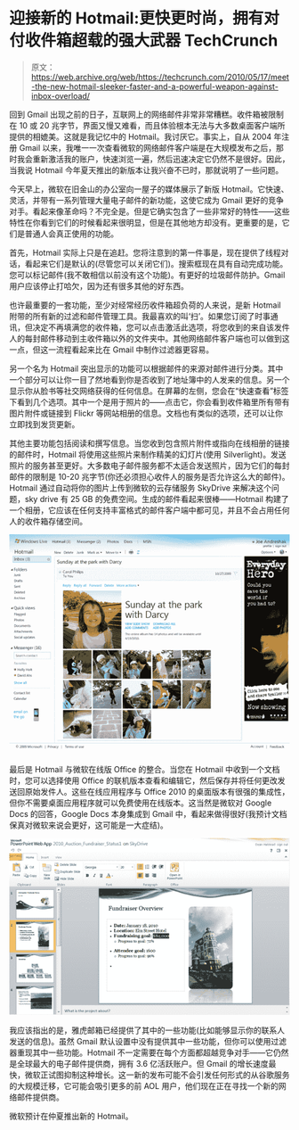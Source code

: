 # 迎接新的 Hotmail:更快更时尚，拥有对付收件箱超载的强大武器 TechCrunch

> 原文：<https://web.archive.org/web/https://techcrunch.com/2010/05/17/meet-the-new-hotmail-sleeker-faster-and-a-powerful-weapon-against-inbox-overload/>

回到 Gmail 出现之前的日子，互联网上的网络邮件非常非常糟糕。收件箱被限制在 10 或 20 兆字节，界面又慢又难看，而且体验根本无法与大多数桌面客户端所提供的相媲美。这就是我记忆中的 Hotmail。我讨厌它。事实上，自从 2004 年注册 Gmail 以来，我唯一一次查看微软的网络邮件客户端是在大规模发布之后，那时我会重新激活我的账户，快速浏览一遍，然后迅速决定它仍然不是很好。因此，当我说 Hotmail 今年夏天推出的新版本让我兴奋不已时，那就说明了一些问题。

今天早上，微软在旧金山的办公室向一屋子的媒体展示了新版 Hotmail。它快速、灵活，并带有一系列管理大量电子邮件的新功能，这使它成为 Gmail 更好的竞争对手。看起来像革命吗？不完全是。但是它确实包含了一些非常好的特性——这些特性在你看到它们的时候看起来很明显，但是在其他地方却没有。更重要的是，它们是普通人会真正使用的功能。

首先，Hotmail 实际上只是在追赶。您将注意到的第一件事是，现在提供了线程对话，看起来它们是默认的(尽管您可以关闭它们)。搜索框现在具有自动完成功能。您可以标记邮件(我不敢相信以前没有这个功能)。有更好的垃圾邮件防护。Gmail 用户应该停止打哈欠，因为还有很多其他的好东西。

也许最重要的一套功能，至少对经常经历收件箱超负荷的人来说，是新 Hotmail 附带的所有新的过滤和邮件管理工具。我最喜欢的叫‘扫’。如果您订阅了时事通讯，但决定不再填满您的收件箱，您可以点击激活此选项，将您收到的来自该发件人的每封邮件移动到主收件箱以外的文件夹中。其他网络邮件客户端也可以做到这一点，但这一流程看起来比在 Gmail 中制作过滤器更容易。

另一个名为 Hotmail 突出显示的功能可以根据邮件的来源对邮件进行分类。其中一个部分可以让你一目了然地看到你是否收到了地址簿中的人发来的信息。另一个显示你从脸书等社交网络获得的任何信息。在屏幕的左侧，您会在“快速查看”标签下看到几个选项。其中一个是用于照片的——点击它，你会看到收件箱里所有带有图片附件或链接到 Flickr 等网站相册的信息。文档也有类似的选项，还可以让你立即找到发货更新。

其他主要功能包括阅读和撰写信息。当您收到包含照片附件或指向在线相册的链接的邮件时，Hotmail 将使用这些照片来制作精美的幻灯片(使用 Silverlight)。发送照片的服务甚至更好。大多数电子邮件服务都不太适合发送照片，因为它们的每封邮件的限制是 10-20 兆字节(你还必须担心收件人的服务是否允许这么大的邮件)。Hotmail 通过自动将你的图片上传到微软的云存储服务 SkyDrive 来解决这个问题，sky drive 有 25 GB 的免费空间。生成的邮件看起来很棒——Hotmail 构建了一个相册，它应该在任何支持丰富格式的邮件客户端中都可见，并且不会占用任何人的收件箱存储空间。

![](img/3df94e041ae67b66f46c2ddf32dac59b.png)

最后是 Hotmail 与微软在线版 Office 的整合。当您在 Hotmail 中收到一个文档时，您可以选择使用 Office 的联机版本查看和编辑它，然后保存并将任何更改发送回原始发件人。这些在线应用程序与 Office 2010 的桌面版本有很强的集成性，但你不需要桌面应用程序就可以免费使用在线版本。这当然是微软对 Google Docs 的回答，Google Docs 本身集成到 Gmail 中，看起来做得很好(我预计文档保真对微软来说会更好，这可能是一大症结)。

![](img/f9b0e493a362ca9b2e5968bd5bf47c45.png)

我应该指出的是，雅虎邮箱已经提供了其中的一些功能(比如能够显示你的联系人发送的信息)。虽然 Gmail 默认设置中没有提供其中一些功能，但你可以使用过滤器重现其中一些功能。Hotmail 不一定需要在每个方面都超越竞争对手——它仍然是全球最大的电子邮件提供商，拥有 3.6 亿活跃账户。但 Gmail 的增长速度最快，微软正试图抑制这种增长。这一新的发布可能不会引发任何形式的从谷歌服务的大规模迁移，它可能会吸引更多的前 AOL 用户，他们现在正在寻找一个新的网络邮件提供商。

微软预计在仲夏推出新的 Hotmail。